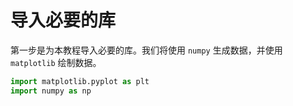 # 导入必要的库

第一步是为本教程导入必要的库。我们将使用 `numpy` 生成数据，并使用 `matplotlib` 绘制数据。

```python
import matplotlib.pyplot as plt
import numpy as np
```
